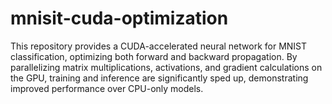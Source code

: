 # mnisit-cuda-optimization
This repository provides a CUDA-accelerated neural network for MNIST classification, optimizing both forward and backward propagation. By parallelizing matrix multiplications, activations, and gradient calculations on the GPU, training and inference are significantly sped up, demonstrating improved performance over CPU-only models.
